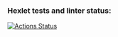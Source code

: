 ### Hexlet tests and linter status:
[![Actions Status](https://github.com/Ogeeon/java-project-72/actions/workflows/hexlet-check.yml/badge.svg)](https://github.com/Ogeeon/java-project-72/actions)